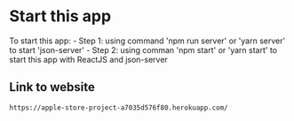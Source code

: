 # Start this app
To start this app:
    - Step 1: using command 'npm run server' or 'yarn server' to start 'json-server'
    - Step 2: using comman 'npm start' or 'yarn start' to start this app with ReactJS and json-server
## Link to website 
    https://apple-store-project-a7035d576f80.herokuapp.com/
